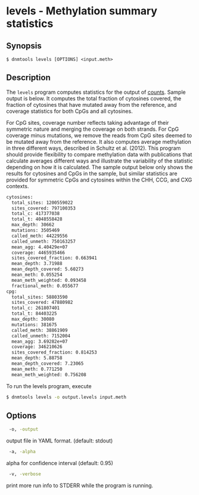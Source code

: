 # levels - Methylation summary statistics

## Synopsis

```
$ dnmtools levels [OPTIONS] <input.meth>
```

## Description

The `levels` program computes statistics for the output of
[counts](../counts).  Sample output is below. It
computes the total fraction of cytosines covered, the fraction of
cytosines that have mutated away from the reference, and coverage
statistics for both CpGs and all cytosines.

For CpG sites, coverage number reflects taking advantage of their
symmetric nature and merging the coverage on both strands. For CpG
coverage minus mutations, we remove the reads from CpG sites deemed
to be mutated away from the reference. It also computes average
methylation in three different ways, described in Schultz et al.
(2012). This program should provide flexibility to compare methylation
data with publications that calculate averages different ways and
illustrate the variability of the statistic depending on how it is
calculated. The sample output below only shows the results for
cytosines and CpGs in the sample, but similar statistics are provided
for symmetric CpGs and cytosines within the CHH, CCG, and CXG
contexts.

```txt
cytosines:
  total_sites: 1200559022
  sites_covered: 797100353
  total_c: 417377038
  total_t: 4048558428
  max_depth: 30662
  mutations: 3505469
  called_meth: 44229556
  called_unmeth: 750163257
  mean_agg: 4.40429e+07
  coverage: 4465935466
  sites_covered_fraction: 0.663941
  mean_depth: 3.71988
  mean_depth_covered: 5.60273
  mean_meth: 0.055254
  mean_meth_weighted: 0.093458
  fractional_meth: 0.055677
cpg:
  total_sites: 58803590
  sites_covered: 47880982
  total_c: 261807401
  total_t: 84403225
  max_depth: 30080
  mutations: 381675
  called_meth: 38861909
  called_unmeth: 7152004
  mean_agg: 3.69282e+07
  coverage: 346210626
  sites_covered_fraction: 0.814253
  mean_depth: 5.88758
  mean_depth_covered: 7.23065
  mean_meth: 0.771250
  mean_meth_weighted: 0.756208
```

To run the levels program, execute

```bash
$ dnmtools levels -o output.levels input.meth
```

## Options

```bash
 -o, -output
```
output file in YAML format. (default: stdout)

```bash
 -a, -alpha
```
alpha for confidence interval  (default: 0.95)

```bash
 -v, -verbose
```
print more run info to STDERR while the program is running.
